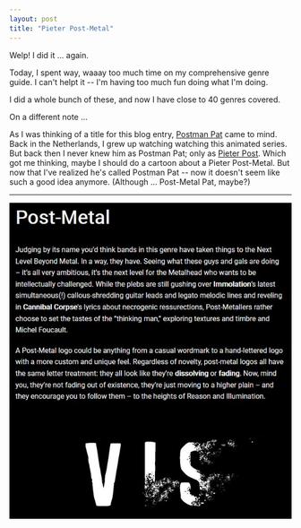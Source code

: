 ```yaml
---
layout: post
title: "Pieter Post-Metal"
---
```


Welp! I did it ... again.

Today, I spent way, waaay too much time on my comprehensive genre guide. I can't helpt it -- I'm having too much fun doing what I'm doing. 

I did a whole bunch of these, and now I have close to 40 genres covered. 

On a different note ... 

As I was thinking of a title for this blog entry, <a href="https://www.youtube.com/watch?v=1uukgYgflCE" target="_blank" rel="noopener"><span>Postman Pat</span></a>
 came to mind. Back in the Netherlands, I grew up watching watching this animated series. But back then I never knew him as Postman Pat; only as <a href="https://www.youtube.com/watch?v=umV3Cd78H2U" target="_blank" rel="noopener"><span>Pieter Post</span></a>. Which got me thinking, maybe I should do a cartoon about a Pieter Post-Metal. But now that I've realized he's called Postman Pat -- now it doesn't seem like such a good idea anymore. (Although ... Post-Metal Pat, maybe?)

---

![Post-Metal](..\assets\img\blog\post.jpg)